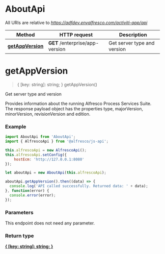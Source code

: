 # AboutApi

All URIs are relative to *https://adfdev.envalfresco.com/activiti-app/api*

Method | HTTP request | Description
------------- | ------------- | -------------
[**getAppVersion**](AboutApi.md#getAppVersion) | **GET** /enterprise/app-version | Get server type and version


<a name="getAppVersion"></a>
# **getAppVersion**
> { [key: string]: string; } getAppVersion()

Get server type and version

Provides information about the running Alfresco Process Services Suite. The response payload object has the properties type, majorVersion, minorVersion, revisionVersion and edition.

### Example
```javascript
import AboutApi from 'AboutApi';
import { AlfrescoApi } from '@alfresco/js-api';

this.alfrescoApi = new AlfrescoApi();
this.alfrescoApi.setConfig({
    hostEcm: 'http://127.0.0.1:8080'
});

let aboutApi = new AboutApi(this.alfrescoApi);

aboutApi.getAppVersion().then((data) => {
  console.log('API called successfully. Returned data: ' + data);
}, function(error) {
  console.error(error);
});

```

### Parameters
This endpoint does not need any parameter.

### Return type

[**{ [key: string]: string; }**](Map.md)

